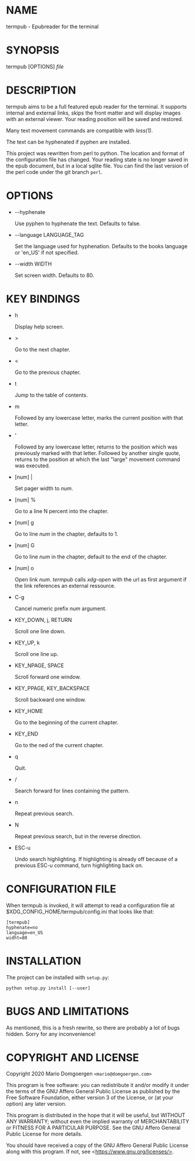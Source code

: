 # NAME

termpub - Epubreader for the terminal

# SYNOPSIS

termpub \[OPTIONS\] _file_

# DESCRIPTION

termpub aims to be a full featured epub reader for the terminal.
It supports internal and external links, skips the front matter and
will display images with an external viewer. Your reading position
will be saved and restored.

Many text movement commands are compatible with _less(1)_.

The text can be hyphenated if pyphen are installed.

This project was rewritten from perl to python. The location and format
of the configuration file has changed. Your reading state is no longer
saved in the epub document, but in a local sqlite file. You can find the
last version of the perl code under the git branch `perl`.

# OPTIONS

- --hyphenate

    Use pyphen to hyphenate the text. Defaults to false.

- --language LANGUAGE\_TAG

    Set the language used for hyphenation. Defaults to the books language or
    'en_US' if not specified.

- --width WIDTH

    Set screen width. Defaults to 80.

# KEY BINDINGS

- h

    Display help screen.

- \>

    Go to the next chapter.

- \<

    Go to the previous chapter.

- t

    Jump to the table of contents.

- m

    Followed by any lowercase letter, marks the current position with that
    letter.

- '

    Followed by any lowercase letter, returns to the position which was
    previously marked with that letter. Followed by another single quote,
    returns to the position at which the last "large" movement command was
    executed.

- \[num\] |

    Set pager width to _num_.

- \[num\] %

    Go to a line N percent into the chapter.

- \[num\] g

    Go to line _num_ in the chapter, defaults to 1.

- \[num\] G

    Go to line _num_ in the chapter, default to the end of the chapter.

- \[num\] o

    Open link _num_. _termpub_ calls _xdg-open_ with the url as first
    argument if the link references an external ressource.

- C-g

    Cancel numeric prefix _num_ argument.

- KEY\_DOWN, j, RETURN

    Scroll one line down.

- KEY\_UP, k

    Scroll one line up.

- KEY\_NPAGE, SPACE

    Scroll forward one window.

- KEY\_PPAGE, KEY\_BACKSPACE

    Scroll backward one window.

- KEY\_HOME

    Go to the beginning of the current chapter.

- KEY\_END

    Go to the ned of the current chapter.

- q

    Quit.

- \/

    Search forward for lines containing the pattern.

- n

    Repeat previous search.

- N

    Repeat previous search, but in the reverse direction.

- ESC-u

    Undo search highlighting. If highlighting is already off because of
    a previous ESC-u command, turn highlighting back on.

# CONFIGURATION FILE

When termpub is invoked, it will attempt to read a configuration file at
$XDG\_CONFIG\_HOME/termpub/config.ini that looks like that:

    [termpub]
    hyphenate=no
    language=en_US
    widht=80

# INSTALLATION

The project can be installed with `setup.py`:

    python setup.py install [--user]

# BUGS AND LIMITATIONS

As mentioned, this is a fresh rewrite, so there are probably a lot
of bugs hidden. Sorry for any inconvenience!

# COPYRIGHT AND LICENSE 

Copyright 2020 Mario Domgoergen `<mario@domgoergen.com>` 

This program is free software: you can redistribute it and/or modify
it under the terms of the GNU Affero General Public License as
published by the Free Software Foundation, either version 3 of the
License, or (at your option) any later version.

This program is distributed in the hope that it will be useful,
but WITHOUT ANY WARRANTY; without even the implied warranty of
MERCHANTABILITY or FITNESS FOR A PARTICULAR PURPOSE.  See the
GNU Affero General Public License for more details.

You should have received a copy of the GNU Affero General Public License
along with this program.  If not, see \<https://www.gnu.org/licenses/>.
